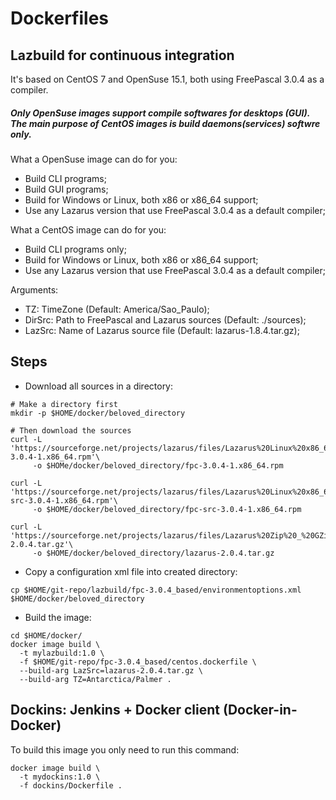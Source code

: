 # Dockerfiles

## Lazbuild for continuous integration

It's based on CentOS 7 and OpenSuse 15.1, both using FreePascal 3.0.4 as a compiler.
##### Only OpenSuse images support compile softwares for desktops (GUI). The main purpose of CentOS images is build daemons(services) softwre only.

What a OpenSuse image can do for you:
* Build CLI programs;
* Build GUI programs;
* Build for Windows or Linux, both x86 or x86_64 support;
* Use any Lazarus version that use FreePascal 3.0.4 as a default compiler;

What a CentOS image can do for you:
* Build CLI programs only;
* Build for Windows or Linux, both x86 or x86_64 support;
* Use any Lazarus version that use FreePascal 3.0.4 as a default compiler;

Arguments:
* TZ: TimeZone (Default: America/Sao_Paulo);
* DirSrc: Path to FreePascal and Lazarus sources (Default: ./sources);
* LazSrc: Name of Lazarus source file (Default: lazarus-1.8.4.tar.gz);

## Steps
* Download all sources in a directory:
```
# Make a directory first
mkdir -p $HOME/docker/beloved_directory

# Then download the sources
curl -L 'https://sourceforge.net/projects/lazarus/files/Lazarus%20Linux%20x86_64%20RPM/Lazarus%201.8.4/fpc-3.0.4-1.x86_64.rpm'\
     -o $HOMe/docker/beloved_directory/fpc-3.0.4-1.x86_64.rpm
     
curl -L 'https://sourceforge.net/projects/lazarus/files/Lazarus%20Linux%20x86_64%20RPM/Lazarus%201.8.4/fpc-src-3.0.4-1.x86_64.rpm'\
     -o $HOME/docker/beloved_directory/fpc-src-3.0.4-1.x86_64.rpm

curl -L 'https://sourceforge.net/projects/lazarus/files/Lazarus%20Zip%20_%20GZip/Lazarus%202.0.4/lazarus-2.0.4.tar.gz'\
     -o $HOME/docker/beloved_directory/lazarus-2.0.4.tar.gz
```
* Copy a configuration xml file into created directory:
```
cp $HOME/git-repo/lazbuild/fpc-3.0.4_based/environmentoptions.xml $HOME/docker/beloved_directory
```
* Build the image:
```
cd $HOME/docker/
docker image build \
  -t mylazbuild:1.0 \
  -f $HOME/git-repo/fpc-3.0.4_based/centos.dockerfile \
  --build-arg LazSrc=lazarus-2.0.4.tar.gz \
  --build-arg TZ=Antarctica/Palmer .
  ```
## Dockins: Jenkins + Docker client (Docker-in-Docker)
To build this image you only need to run this command:
```
docker image build \
  -t mydockins:1.0 \ 
  -f dockins/Dockerfile .
```

